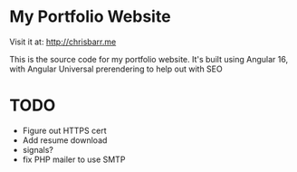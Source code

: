 # My Portfolio Website
Visit it at: http://chrisbarr.me

This is the source code for my portfolio website.
It's built using Angular 16, with Angular Universal prerendering to help out with SEO


# TODO
* Figure out HTTPS cert
* Add resume download
* signals?
* fix PHP mailer to use SMTP
